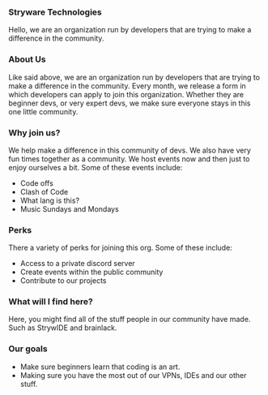 ### Stryware Technologies
Hello, we are an organization run by developers that are trying to make a difference in the community.

### About Us
Like said above, we are an organization run by developers that are trying to make a difference in the community. Every month, we release a form in which developers can apply to join this organization. Whether they are beginner devs, or very expert devs, we make sure everyone stays in this one little community.

### Why join us?
We help make a difference in this community of devs. We also have very fun times together as a community. We host events now and then just to enjoy ourselves a bit. Some of these events include:
* Code offs
* Clash of Code
* What lang is this?
* Music Sundays and Mondays

### Perks
There a variety of perks for joining this org. Some of these include:
* Access to a private discord server
* Create events within the public community
* Contribute to our projects

### What will I find here?
Here, you might find all of the stuff people in our community have made. Such as StrywIDE and brainlack.

### Our goals
* Make sure beginners learn that coding is an art.
* Making sure you have the most out of our VPNs, IDEs and our other stuff.
